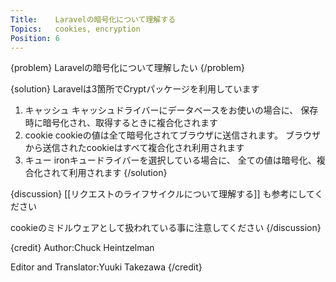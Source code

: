 ```yaml
---
Title:    Laravelの暗号化について理解する
Topics:   cookies, encryption
Position: 6
---
```


{problem}
Laravelの暗号化について理解したい
{/problem}

{solution}
Laravelは3箇所でCryptパッケージを利用しています

1. キャッシュ キャッシュドライバーにデータベースをお使いの場合に、
   保存時に暗号化され、取得するときに複合化されます
2. cookie cookieの値は全て暗号化されてブラウザに送信されます。
   ブラウザから送信されたcookieはすべて複合化され利用されます
3. キュー ironキュードライバーを選択している場合に、
   全ての値は暗号化、複合化されて利用されます
{/solution}

{discussion}
[[リクエストのライフサイクルについて理解する]] も参考にしてください

cookieのミドルウェアとして扱われている事に注意してください
{/discussion}

{credit}
Author:Chuck Heintzelman

Editor and Translator:Yuuki Takezawa
{/credit}
